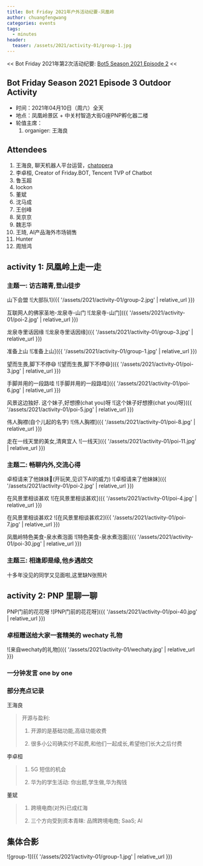 ```yaml
---
title: Bot Friday 2021年户外活动纪要-凤凰岭
author: chuangfengwang
categories: events
tags:
  - minutes
header:
  teaser: /assets/2021/activity-01/group-1.jpg
---
```


<< Bot Friday 2021年第2次活动纪要: [Bot5 Season 2021 Episode 2](http://www.bot5.club/events/seminar-minutes-2021-02/) <<

## Bot Friday Season 2021 Episode 3 Outdoor Activity

- 时间：2021年04月10日（周六）全天
- 地点：凤凰岭景区 + 中关村智造大街G座PNP孵化器二楼
- 轮值主席：
    1. organiger: 王海良

## Attendees

1. 王海良, 聊天机器人平台运营，[chatopera](https://bot.chatopera.com)
1. 李卓桓, Creator of Friday.BOT, Tencent TVP of Chatbot
1. 鲁玉超
1. lockon
1. 董斌
1. 沈马成
1. 王创峰
1. 吴京京
1. 魏志华
1. 王琦, AI产品海外市场销售
1. Hunter
1. 周旭鸿

## activity 1: 凤凰岭上走一走

### 主题一: 访古踏青,登山徒步

山下会盟
![大部队1]({{ '/assets/2021/activity-01/group-2.jpg' | relative_url }})

互联网人的佛家圣地-龙泉寺-山门
![龙泉寺-山门]({{ '/assets/2021/activity-01/poi-2.jpg' | relative_url }})

龙泉寺里话因缘
![龙泉寺里话因缘]({{ '/assets/2021/activity-01/group-3.jpg' | relative_url }})

准备上山
![准备上山]({{ '/assets/2021/activity-01/group-1.jpg' | relative_url }})

望而生畏,脚下不停😄
![望而生畏,脚下不停😄]({{ '/assets/2021/activity-01/poi-3.jpg' | relative_url }})

手脚并用的一段路哇
![手脚并用的一段路哇]({{ '/assets/2021/activity-01/poi-6.jpg' | relative_url }})

风景这边独好. 这个妹子,好想撩(chat you)呀
![这个妹子好想撩(chat you)呀]({{ '/assets/2021/activity-01/poi-5.jpg' | relative_url }})

伟人胸襟(自个儿起的名字)
![伟人胸襟]({{ '/assets/2021/activity-01/poi-8.jpg' | relative_url }})

走在一线天里的美女,清爽宜人
![一线天]({{ '/assets/2021/activity-01/poi-11.jpg' | relative_url }})

### 主题二: 畅聊内外,交流心得

卓桓请来了他妹妹🤭(开玩笑,见识下AI的威力)
![卓桓请来了他妹妹]({{ '/assets/2021/activity-01/poi-2.jpg' | relative_url }})

在风景里相谈甚欢
![在风景里相谈甚欢]({{ '/assets/2021/activity-01/poi-4.jpg' | relative_url }})

在风景里相谈甚欢2
![在风景里相谈甚欢2]({{ '/assets/2021/activity-01/poi-7.jpg' | relative_url }})

凤凰岭特色美食-泉水煮泡面
![特色美食-泉水煮泡面]({{ '/assets/2021/activity-01/poi-30.jpg' | relative_url }})

### 主题三: 相逢即是缘,他乡遇故交

十多年没见的同学又见面啦,这里缺N张照片

## activity 2: PNP 里聊一聊

PNP门前的花花呀
![PNP门前的花花呀]({{ '/assets/2021/activity-01/poi-40.jpg' | relative_url }})

### 卓桓赠送给大家一套精美的 wechaty 礼物
![来自wechaty的礼物]({{ '/assets/2021/activity-01/wechaty.jpg' | relative_url }})

### 一分钟发言 one by one

### 部分亮点记录

王海良
> 开源与盈利:
>
> 1. 开源的是基础功能,高级功能收费
>
> 2. 很多小公司确实付不起费,和他们一起成长,希望他们长大之后付费

李卓桓
>
> 1. 5G 短信的机会
>
> 1. 华为的学生活动: 你出题,学生做,华为掏钱

董斌
>
> 1. 跨境电商(对外)已成红海
>
> 1. 三个方向受到资本青睐: 品牌跨境电商; SaaS; AI

## 集体合影

![group-1]({{ '/assets/2021/activity-01/group-1.jpg' | relative_url }})

